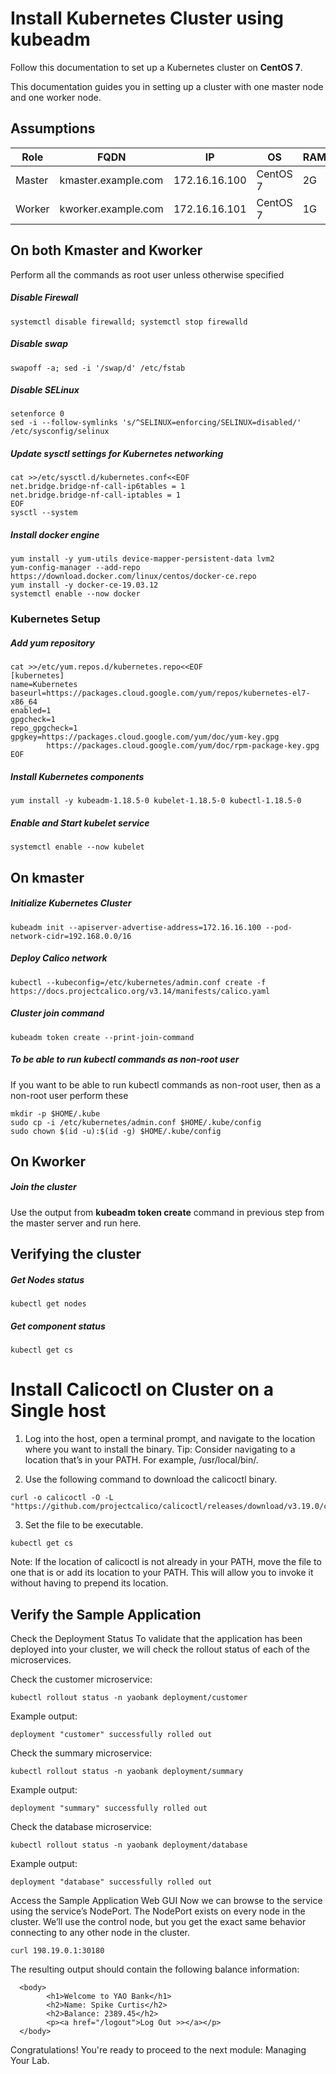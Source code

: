 # Install Kubernetes Cluster using kubeadm
Follow this documentation to set up a Kubernetes cluster on __CentOS 7__.

This documentation guides you in setting up a cluster with one master node and one worker node.

## Assumptions
|Role|FQDN|IP|OS|RAM|CPU|
|----|----|----|----|----|----|
|Master|kmaster.example.com|172.16.16.100|CentOS 7|2G|2|
|Worker|kworker.example.com|172.16.16.101|CentOS 7|1G|1|

## On both Kmaster and Kworker
Perform all the commands as root user unless otherwise specified
##### Disable Firewall
```
systemctl disable firewalld; systemctl stop firewalld
```
##### Disable swap
```
swapoff -a; sed -i '/swap/d' /etc/fstab
```
##### Disable SELinux
```
setenforce 0
sed -i --follow-symlinks 's/^SELINUX=enforcing/SELINUX=disabled/' /etc/sysconfig/selinux
```
##### Update sysctl settings for Kubernetes networking
```
cat >>/etc/sysctl.d/kubernetes.conf<<EOF
net.bridge.bridge-nf-call-ip6tables = 1
net.bridge.bridge-nf-call-iptables = 1
EOF
sysctl --system
```
##### Install docker engine
```
yum install -y yum-utils device-mapper-persistent-data lvm2
yum-config-manager --add-repo https://download.docker.com/linux/centos/docker-ce.repo
yum install -y docker-ce-19.03.12 
systemctl enable --now docker
```
### Kubernetes Setup
##### Add yum repository
```
cat >>/etc/yum.repos.d/kubernetes.repo<<EOF
[kubernetes]
name=Kubernetes
baseurl=https://packages.cloud.google.com/yum/repos/kubernetes-el7-x86_64
enabled=1
gpgcheck=1
repo_gpgcheck=1
gpgkey=https://packages.cloud.google.com/yum/doc/yum-key.gpg
        https://packages.cloud.google.com/yum/doc/rpm-package-key.gpg
EOF
```
##### Install Kubernetes components
```
yum install -y kubeadm-1.18.5-0 kubelet-1.18.5-0 kubectl-1.18.5-0
```
##### Enable and Start kubelet service
```
systemctl enable --now kubelet
```
## On kmaster
##### Initialize Kubernetes Cluster
```
kubeadm init --apiserver-advertise-address=172.16.16.100 --pod-network-cidr=192.168.0.0/16
```
##### Deploy Calico network
```
kubectl --kubeconfig=/etc/kubernetes/admin.conf create -f https://docs.projectcalico.org/v3.14/manifests/calico.yaml
```
##### Cluster join command
```
kubeadm token create --print-join-command
```
##### To be able to run kubectl commands as non-root user
If you want to be able to run kubectl commands as non-root user, then as a non-root user perform these
```
mkdir -p $HOME/.kube
sudo cp -i /etc/kubernetes/admin.conf $HOME/.kube/config
sudo chown $(id -u):$(id -g) $HOME/.kube/config

```
## On Kworker
##### Join the cluster
Use the output from __kubeadm token create__ command in previous step from the master server and run here.

## Verifying the cluster
##### Get Nodes status
```
kubectl get nodes
```
##### Get component status
```
kubectl get cs
```
# Install Calicoctl on Cluster on a Single host
1. Log into the host, open a terminal prompt, and navigate to the location where you want to install the binary.
Tip: Consider navigating to a location that’s in your PATH. For example, /usr/local/bin/.

2. Use the following command to download the calicoctl binary.
```
curl -o calicoctl -O -L  "https://github.com/projectcalico/calicoctl/releases/download/v3.19.0/calicoctl" 
```
3. Set the file to be executable.
```
kubectl get cs
```
Note: If the location of calicoctl is not already in your PATH, move the file to one that is or add its location to your PATH. This will allow you to invoke it without having to prepend its location.

## Verify the Sample Application

Check the Deployment Status
To validate that the application has been deployed into your cluster, we will check the rollout status of each of the microservices.

Check the customer microservice:
```
kubectl rollout status -n yaobank deployment/customer
```
Example output:
```
deployment "customer" successfully rolled out
```
Check the summary microservice:
```
kubectl rollout status -n yaobank deployment/summary
```
Example output:
```
deployment "summary" successfully rolled out
```
Check the database microservice:
```
kubectl rollout status -n yaobank deployment/database
```
Example output:
```
deployment "database" successfully rolled out
```
Access the Sample Application Web GUI
Now we can browse to the service using the service’s NodePort. The NodePort exists on every node in the cluster. We’ll use the control node, but you get the exact same behavior connecting to any other node in the cluster.

```
curl 198.19.0.1:30180
```
The resulting output should contain the following balance information:
```
  <body>
        <h1>Welcome to YAO Bank</h1>
        <h2>Name: Spike Curtis</h2>
        <h2>Balance: 2389.45</h2>
        <p><a href="/logout">Log Out >></a></p>
  </body>
```
Congratulations! You're ready to proceed to the next module: Managing Your Lab.
